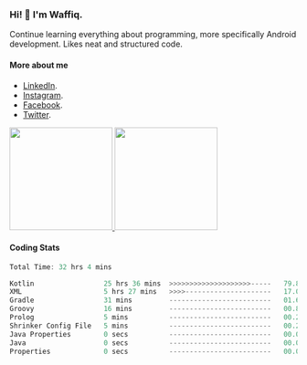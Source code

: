 ### Hi! 👋 I'm Waffiq.

Continue learning everything about programming, more specifically Android development. Likes neat and structured code.

#### More about me 
- [LinkedIn](https://www.linkedin.com/in/waffiqaziz/).
- [Instagram](https://www.instagram.com/waffiqaziz/).
- [Facebook](https://web.facebook.com/WaffiqAziz/).
- [Twitter](https://twitter.com/AzizWaffiq).

<p align="left">
<a href="https://github.com/waffiqaziz">
  <img height="180em" src="https://github-readme-stats-eight-theta.vercel.app/api?username=waffiqaziz&show_icons=true&theme=algolia&include_all_commits=true&count_private=true"/>
  <img height="180em" src="https://github-readme-stats-eight-theta.vercel.app/api/top-langs/?username=waffiqaziz&layout=compact&langs_count=8&theme=algolia"/>
</a>
</p>

#### Coding Stats
<!--START_SECTION:waka-->

```rust
Total Time: 32 hrs 4 mins

Kotlin                 25 hrs 36 mins  >>>>>>>>>>>>>>>>>>>>-----   79.84 %
XML                    5 hrs 27 mins   >>>>---------------------   17.01 %
Gradle                 31 mins         -------------------------   01.63 %
Groovy                 16 mins         -------------------------   00.87 %
Prolog                 5 mins          -------------------------   00.29 %
Shrinker Config File   5 mins          -------------------------   00.27 %
Java Properties        0 secs          -------------------------   00.03 %
Java                   0 secs          -------------------------   00.03 %
Properties             0 secs          -------------------------   00.02 %
```

<!--END_SECTION:waka-->
